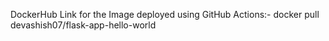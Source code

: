 DockerHub Link for the Image deployed using GitHub Actions:- docker pull devashish07/flask-app-hello-world
